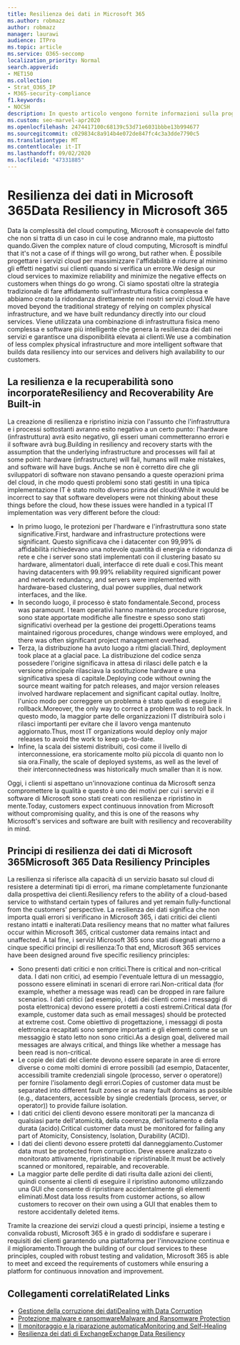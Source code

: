 ```yaml
---
title: Resilienza dei dati in Microsoft 365
ms.author: robmazz
author: robmazz
manager: laurawi
audience: ITPro
ms.topic: article
ms.service: O365-seccomp
localization_priority: Normal
search.appverid:
- MET150
ms.collection:
- Strat_O365_IP
- M365-security-compliance
f1.keywords:
- NOCSH
description: In questo articolo vengono fornite informazioni sulla progettazione e sui principi di resilienza e ripristino dei dati in Microsoft 365.
ms.custom: seo-marvel-apr2020
ms.openlocfilehash: 2474417100c68139c53d71e6031bbbe13b994677
ms.sourcegitcommit: c029834c8a914b4e072de847fc4c3a3dde7790c5
ms.translationtype: MT
ms.contentlocale: it-IT
ms.lasthandoff: 09/02/2020
ms.locfileid: "47331885"
---
```

# <a name="data-resiliency-in-microsoft-365"></a><span data-ttu-id="bccc0-103">Resilienza dei dati in Microsoft 365</span><span class="sxs-lookup"><span data-stu-id="bccc0-103">Data Resiliency in Microsoft 365</span></span>

<span data-ttu-id="bccc0-104">Data la complessità del cloud computing, Microsoft è consapevole del fatto che non si tratta di un caso in cui le cose andranno male, ma piuttosto quando.</span><span class="sxs-lookup"><span data-stu-id="bccc0-104">Given the complex nature of cloud computing, Microsoft is mindful that it's not a case of if things will go wrong, but rather when.</span></span> <span data-ttu-id="bccc0-105">È possibile progettare i servizi cloud per massimizzare l'affidabilità e ridurre al minimo gli effetti negativi sui clienti quando si verifica un errore.</span><span class="sxs-lookup"><span data-stu-id="bccc0-105">We design our cloud services to maximize reliability and minimize the negative effects on customers when things do go wrong.</span></span> <span data-ttu-id="bccc0-106">Ci siamo spostati oltre la strategia tradizionale di fare affidamento sull'infrastruttura fisica complessa e abbiamo creato la ridondanza direttamente nei nostri servizi cloud.</span><span class="sxs-lookup"><span data-stu-id="bccc0-106">We have moved beyond the traditional strategy of relying on complex physical infrastructure, and we have built redundancy directly into our cloud services.</span></span> <span data-ttu-id="bccc0-107">Viene utilizzata una combinazione di infrastruttura fisica meno complessa e software più intelligente che genera la resilienza dei dati nei servizi e garantisce una disponibilità elevata ai clienti.</span><span class="sxs-lookup"><span data-stu-id="bccc0-107">We use a combination of less complex physical infrastructure and more intelligent software that builds data resiliency into our services and delivers high availability to our customers.</span></span> 

## <a name="resiliency-and-recoverability-are-built-in"></a><span data-ttu-id="bccc0-108">La resilienza e la recuperabilità sono incorporate</span><span class="sxs-lookup"><span data-stu-id="bccc0-108">Resiliency and Recoverability Are Built-in</span></span> 

<span data-ttu-id="bccc0-109">La creazione di resilienza e ripristino inizia con l'assunto che l'infrastruttura e i processi sottostanti avranno esito negativo a un certo punto: l'hardware (infrastruttura) avrà esito negativo, gli esseri umani commetteranno errori e il software avrà bug.</span><span class="sxs-lookup"><span data-stu-id="bccc0-109">Building in resiliency and recovery starts with the assumption that the underlying infrastructure and processes will fail at some point: hardware (infrastructure) will fail, humans will make mistakes, and software will have bugs.</span></span> <span data-ttu-id="bccc0-110">Anche se non è corretto dire che gli sviluppatori di software non stavano pensando a queste operazioni prima del cloud, in che modo questi problemi sono stati gestiti in una tipica implementazione IT è stato molto diverso prima del cloud:</span><span class="sxs-lookup"><span data-stu-id="bccc0-110">While it would be incorrect to say that software developers were not thinking about these things before the cloud, how these issues were handled in a typical IT implementation was very different before the cloud:</span></span>

- <span data-ttu-id="bccc0-111">In primo luogo, le protezioni per l'hardware e l'infrastruttura sono state significative.</span><span class="sxs-lookup"><span data-stu-id="bccc0-111">First, hardware and infrastructure protections were significant.</span></span> <span data-ttu-id="bccc0-112">Questo significava che i datacenter con 99,99% di affidabilità richiedevano una notevole quantità di energia e ridondanza di rete e che i server sono stati implementati con il clustering basato su hardware, alimentatori duali, interfacce di rete duali e così.</span><span class="sxs-lookup"><span data-stu-id="bccc0-112">This meant having datacenters with 99.99% reliability required significant power and network redundancy, and servers were implemented with hardware-based clustering, dual power supplies, dual network interfaces, and the like.</span></span> 
- <span data-ttu-id="bccc0-113">In secondo luogo, il processo è stato fondamentale.</span><span class="sxs-lookup"><span data-stu-id="bccc0-113">Second, process was paramount.</span></span> <span data-ttu-id="bccc0-114">I team operativi hanno mantenuto procedure rigorose, sono state apportate modifiche alle finestre e spesso sono stati significativi overhead per la gestione dei progetti.</span><span class="sxs-lookup"><span data-stu-id="bccc0-114">Operations teams maintained rigorous procedures, change windows were employed, and there was often significant project management overhead.</span></span> 
- <span data-ttu-id="bccc0-115">Terza, la distribuzione ha avuto luogo a ritmi glaciali.</span><span class="sxs-lookup"><span data-stu-id="bccc0-115">Third, deployment took place at a glacial pace.</span></span> <span data-ttu-id="bccc0-116">La distribuzione del codice senza possedere l'origine significava in attesa di rilasci delle patch e la versione principale rilasciava la sostituzione hardware e una significativa spesa di capitale.</span><span class="sxs-lookup"><span data-stu-id="bccc0-116">Deploying code without owning the source meant waiting for patch releases, and major version releases involved hardware replacement and significant capital outlay.</span></span> <span data-ttu-id="bccc0-117">Inoltre, l'unico modo per correggere un problema è stato quello di eseguire il rollback.</span><span class="sxs-lookup"><span data-stu-id="bccc0-117">Moreover, the only way to correct a problem was to roll back.</span></span> <span data-ttu-id="bccc0-118">In questo modo, la maggior parte delle organizzazioni IT distribuirà solo i rilasci importanti per evitare che il lavoro venga mantenuto aggiornato.</span><span class="sxs-lookup"><span data-stu-id="bccc0-118">Thus, most IT organizations would deploy only major releases to avoid the work to keep up-to-date.</span></span> 
- <span data-ttu-id="bccc0-119">Infine, la scala dei sistemi distribuiti, così come il livello di interconnessione, era storicamente molto più piccola di quanto non lo sia ora.</span><span class="sxs-lookup"><span data-stu-id="bccc0-119">Finally, the scale of deployed systems, as well as the level of their interconnectedness was historically much smaller than it is now.</span></span> 

<span data-ttu-id="bccc0-120">Oggi, i clienti si aspettano un'innovazione continua da Microsoft senza compromettere la qualità e questo è uno dei motivi per cui i servizi e il software di Microsoft sono stati creati con resilienza e ripristino in mente.</span><span class="sxs-lookup"><span data-stu-id="bccc0-120">Today, customers expect continuous innovation from Microsoft without compromising quality, and this is one of the reasons why Microsoft's services and software are built with resiliency and recoverability in mind.</span></span> 

## <a name="microsoft-365-data-resiliency-principles"></a><span data-ttu-id="bccc0-121">Principi di resilienza dei dati di Microsoft 365</span><span class="sxs-lookup"><span data-stu-id="bccc0-121">Microsoft 365 Data Resiliency Principles</span></span>

<span data-ttu-id="bccc0-122">La resilienza si riferisce alla capacità di un servizio basato sul cloud di resistere a determinati tipi di errori, ma rimane completamente funzionante dalla prospettiva dei clienti.</span><span class="sxs-lookup"><span data-stu-id="bccc0-122">Resiliency refers to the ability of a cloud-based service to withstand certain types of failures and yet remain fully-functional from the customers' perspective.</span></span> <span data-ttu-id="bccc0-123">La resilienza dei dati significa che non importa quali errori si verificano in Microsoft 365, i dati critici dei clienti restano intatti e inalterati.</span><span class="sxs-lookup"><span data-stu-id="bccc0-123">Data resiliency means that no matter what failures occur within Microsoft 365, critical customer data remains intact and unaffected.</span></span> <span data-ttu-id="bccc0-124">A tal fine, i servizi Microsoft 365 sono stati disegnati attorno a cinque specifici principi di resilienza:</span><span class="sxs-lookup"><span data-stu-id="bccc0-124">To that end, Microsoft 365 services have been designed around five specific resiliency principles:</span></span>

- <span data-ttu-id="bccc0-125">Sono presenti dati critici e non critici.</span><span class="sxs-lookup"><span data-stu-id="bccc0-125">There is critical and non-critical data.</span></span> <span data-ttu-id="bccc0-126">I dati non critici, ad esempio l'eventuale lettura di un messaggio, possono essere eliminati in scenari di errore rari.</span><span class="sxs-lookup"><span data-stu-id="bccc0-126">Non-critical data (for example, whether a message was read) can be dropped in rare failure scenarios.</span></span> <span data-ttu-id="bccc0-127">I dati critici (ad esempio, i dati dei clienti come i messaggi di posta elettronica) devono essere protetti a costi estremi.</span><span class="sxs-lookup"><span data-stu-id="bccc0-127">Critical data (for example, customer data such as email messages) should be protected at extreme cost.</span></span> <span data-ttu-id="bccc0-128">Come obiettivo di progettazione, i messaggi di posta elettronica recapitati sono sempre importanti e gli elementi come se un messaggio è stato letto non sono critici.</span><span class="sxs-lookup"><span data-stu-id="bccc0-128">As a design goal, delivered mail messages are always critical, and things like whether a message has been read is non-critical.</span></span> 
- <span data-ttu-id="bccc0-129">Le copie dei dati del cliente devono essere separate in aree di errore diverse o come molti domini di errore possibili (ad esempio, Datacenter, accessibili tramite credenziali singole (processo, server o operatore)) per fornire l'isolamento degli errori.</span><span class="sxs-lookup"><span data-stu-id="bccc0-129">Copies of customer data must be separated into different fault zones or as many fault domains as possible (e.g., datacenters, accessible by single credentials (process, server, or operator)) to provide failure isolation.</span></span> 
- <span data-ttu-id="bccc0-130">I dati critici dei clienti devono essere monitorati per la mancanza di qualsiasi parte dell'atomicità, della coerenza, dell'isolamento e della durata (acido).</span><span class="sxs-lookup"><span data-stu-id="bccc0-130">Critical customer data must be monitored for failing any part of Atomicity, Consistency, Isolation, Durability (ACID).</span></span> 
- <span data-ttu-id="bccc0-131">I dati dei clienti devono essere protetti dal danneggiamento.</span><span class="sxs-lookup"><span data-stu-id="bccc0-131">Customer data must be protected from corruption.</span></span> <span data-ttu-id="bccc0-132">Deve essere analizzato o monitorato attivamente, ripristinabile e ripristinabile.</span><span class="sxs-lookup"><span data-stu-id="bccc0-132">It must be actively scanned or monitored, repairable, and recoverable.</span></span> 
- <span data-ttu-id="bccc0-133">La maggior parte delle perdite di dati risulta dalle azioni dei clienti, quindi consente ai clienti di eseguire il ripristino autonomo utilizzando una GUI che consente di ripristinare accidentalmente gli elementi eliminati.</span><span class="sxs-lookup"><span data-stu-id="bccc0-133">Most data loss results from customer actions, so allow customers to recover on their own using a GUI that enables them to restore accidentally deleted items.</span></span> 
 
<span data-ttu-id="bccc0-134">Tramite la creazione dei servizi cloud a questi principi, insieme a testing e convalida robusti, Microsoft 365 è in grado di soddisfare e superare i requisiti dei clienti garantendo una piattaforma per l'innovazione continua e il miglioramento.</span><span class="sxs-lookup"><span data-stu-id="bccc0-134">Through the building of our cloud services to these principles, coupled with robust testing and validation, Microsoft 365 is able to meet and exceed the requirements of customers while ensuring a platform for continuous innovation and improvement.</span></span> 

## <a name="related-links"></a><span data-ttu-id="bccc0-135">Collegamenti correlati</span><span class="sxs-lookup"><span data-stu-id="bccc0-135">Related Links</span></span>

- [<span data-ttu-id="bccc0-136">Gestione della corruzione dei dati</span><span class="sxs-lookup"><span data-stu-id="bccc0-136">Dealing with Data Corruption</span></span>](microsoft-365-dealing-with-data-corruption.md)
- [<span data-ttu-id="bccc0-137">Protezione malware e ransomware</span><span class="sxs-lookup"><span data-stu-id="bccc0-137">Malware and Ransomware Protection</span></span>](microsoft-365-malware-and-ransomware-protection.md)
- [<span data-ttu-id="bccc0-138">Il monitoraggio e la riparazione automatica</span><span class="sxs-lookup"><span data-stu-id="bccc0-138">Monitoring and Self-Healing</span></span>](microsoft-365-monitoring-and-self-healing.md)
- [<span data-ttu-id="bccc0-139">Resilienza dei dati di Exchange</span><span class="sxs-lookup"><span data-stu-id="bccc0-139">Exchange Data Resiliency</span></span>](microsoft-365-exchange-data-resiliency.md)
